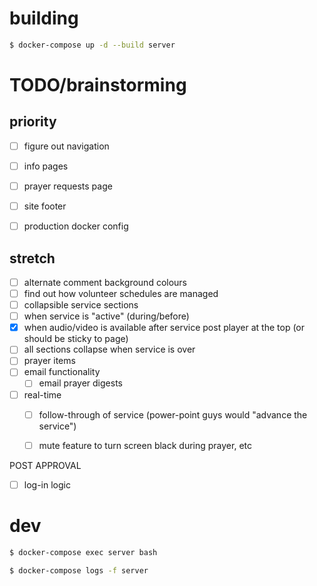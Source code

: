# building

```bash
$ docker-compose up -d --build server
```

# TODO/brainstorming
## priority
- [ ] figure out navigation
- [ ] info pages
- [ ] prayer requests page
- [ ] site footer
- [ ] production docker config


## stretch
- [ ] alternate comment background colours
- [ ] find out how volunteer schedules are managed
- [ ] collapsible service sections
- [ ] when service is "active" (during/before)
- [x] when audio/video is available after service post player at the top (or should be sticky to page)
- [ ] all sections collapse when service is over
- [ ] prayer items
- [ ] email functionality
  - [ ] email prayer digests

- [ ] real-time
  - [ ] follow-through of service (power-point guys would "advance the service")
  - [ ] mute feature to turn screen black during prayer, etc


POST APPROVAL
- [ ] log-in logic


# dev


```bash
$ docker-compose exec server bash
```

```bash
$ docker-compose logs -f server
```
